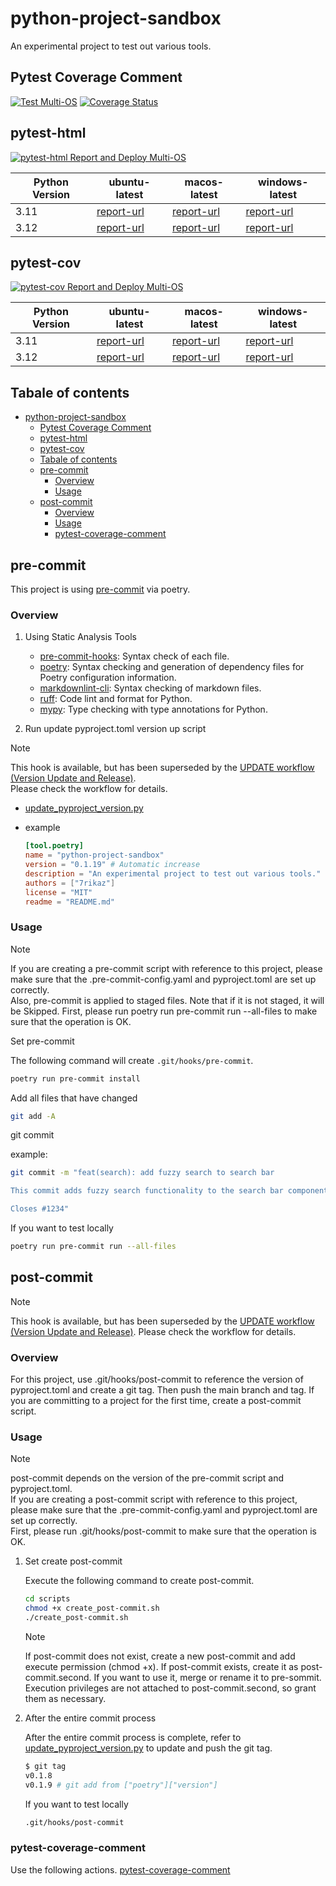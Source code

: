 # python-project-sandbox

An experimental project to test out various tools.

## Pytest Coverage Comment

[![Test Multi-OS](https://github.com/7rikazhexde/python-project-sandbox/actions/workflows/test_multi_os.yml/badge.svg)](https://github.com/7rikazhexde/python-project-sandbox/actions/workflows/test_multi_os.yml) [![Coverage Status](https://img.shields.io/badge/Coverage-check%20here-blue.svg)](https://github.com/7rikazhexde/python-project-sandbox/tree/coverage)

## pytest-html

[![pytest-html Report and Deploy Multi-OS](https://github.com/7rikazhexde/python-project-sandbox/actions/workflows/test_pytest-html-report_deploy_multi_os.yml/badge.svg)](https://github.com/7rikazhexde/python-project-sandbox/actions/workflows/test_pytest-html-report_deploy_multi_os.yml)

| Python Version | ubuntu-latest | macos-latest | windows-latest |
|----------------|---------------|----------|----------------|
| 3.11 | [report-url](https://7rikazhexde.github.io/python-project-sandbox/pytest-html-report_ubuntu-latest_python_3.11/report_page.html) | [report-url](https://7rikazhexde.github.io/python-project-sandbox/pytest-html-report_macos-latest_python_3.11/report_page.html) | [report-url](https://7rikazhexde.github.io/python-project-sandbox/pytest-html-report_windows-latest_python_3.11/report_page.html) |
| 3.12 | [report-url](https://7rikazhexde.github.io/python-project-sandbox/pytest-html-report_ubuntu-latest_python_3.12/report_page.html) | [report-url](https://7rikazhexde.github.io/python-project-sandbox/pytest-html-report_macos-latest_python_3.12/report_page.html) | [report-url](https://7rikazhexde.github.io/python-project-sandbox/pytest-html-report_windows-latest_python_3.12/report_page.html) |

## pytest-cov

[![pytest-cov Report and Deploy Multi-OS](https://github.com/7rikazhexde/python-project-sandbox/actions/workflows/test_pytest-cov-report_deploy_multi_os.yml/badge.svg)](https://github.com/7rikazhexde/python-project-sandbox/actions/workflows/test_pytest-cov-report_deploy_multi_os.yml)

| Python Version | ubuntu-latest | macos-latest | windows-latest |
|----------------|---------------|----------|----------------|
| 3.11 | [report-url](https://7rikazhexde.github.io/python-project-sandbox/pytest-cov-report_ubuntu-latest_python_3.11/index.html) | [report-url](https://7rikazhexde.github.io/python-project-sandbox/pytest-cov-report_macos-latest_python_3.11/index.html) | [report-url](https://7rikazhexde.github.io/python-project-sandbox/pytest-cov-report_windows-latest_python_3.11/index.html) |
| 3.12 | [report-url](https://7rikazhexde.github.io/python-project-sandbox/pytest-cov-report_ubuntu-latest_python_3.12/index.html) | [report-url](https://7rikazhexde.github.io/python-project-sandbox/pytest-cov-report_macos-latest_python_3.12/index.html) | [report-url](https://7rikazhexde.github.io/python-project-sandbox/pytest-cov-report_windows-latest_python_3.12/index.html) |

## Tabale of contents

- [python-project-sandbox](#python-project-sandbox)
  - [Pytest Coverage Comment](#pytest-coverage-comment)
  - [pytest-html](#pytest-html)
  - [pytest-cov](#pytest-cov)
  - [Tabale of contents](#tabale-of-contents)
  - [pre-commit](#pre-commit)
    - [Overview](#overview)
    - [Usage](#usage)
  - [post-commit](#post-commit)
    - [Overview](#overview-1)
    - [Usage](#usage-1)
    - [pytest-coverage-comment](#pytest-coverage-comment-1)

## pre-commit

This project is using [pre-commit](https://github.com/pre-commit/pre-commit) via poetry.

### Overview

1. Using Static Analysis Tools

   - [pre-commit-hooks](https://github.com/pre-commit/pre-commit-hooks): Syntax check of each file.
   - [poetry](https://python-poetry.org/docs/pre-commit-hooks/#usage): Syntax checking and generation of dependency files for Poetry configuration information.
   - [markdownlint-cli](https://github.com/igorshubovych/markdownlint-cli): Syntax checking of markdown files.
   - [ruff](https://pypi.org/project/ruff/): Code lint and format for Python.
   - [mypy](https://pypi.org/project/mypy/): Type checking with type annotations for Python.

2. Run update pyproject.toml version up script

> [!NOTE]
> This hook is available, but has been superseded by the [UPDATE workflow (Version Update and Release)](https://github.com/7rikazhexde/python-project-sandbox/blob/main/.github/workflows/update-version-and-release.yml).\
> Please check the workflow for details.

- [update_pyproject_version.py](ci/update_pyproject_version.py)

- example

  ```toml
  [tool.poetry]
  name = "python-project-sandbox"
  version = "0.1.19" # Automatic increase
  description = "An experimental project to test out various tools."
  authors = ["7rikaz"]
  license = "MIT"
  readme = "README.md"
  ```

### Usage

> [!NOTE]
> If you are creating a pre-commit script with reference to this project, please make sure that the .pre-commit-config.yaml and pyproject.toml are set up correctly.\
> Also, pre-commit is applied to staged files. Note that if it is not staged, it will be Skipped.
> First, please run poetry run pre-commit run --all-files to make sure that the operation is OK.

Set pre-commit

The following command will create `.git/hooks/pre-commit`.

```bash
poetry run pre-commit install
```

Add all files that have changed

```bash
git add -A
```

git commit

example:

```bash
git commit -m "feat(search): add fuzzy search to search bar

This commit adds fuzzy search functionality to the search bar component. Fuzzy search allows users to find search results even if they make spelling mistakes or typos. This feature will enhance the user experience and make it easier to find what they are looking for.

Closes #1234"
```

If you want to test locally

```bash
poetry run pre-commit run --all-files
```

## post-commit

> [!NOTE]
> This hook is available, but has been superseded by the [UPDATE workflow (Version Update and Release)](https://github.com/7rikazhexde/python-project-sandbox/blob/main/.github/workflows/update-version-and-release.yml). Please check the workflow for details.

### Overview

For this project, use .git/hooks/post-commit to reference the version of pyproject.toml and create a git tag. Then push the main branch and tag.
If you are committing to a project for the first time, create a post-commit script.

### Usage

> [!NOTE]
> post-commit depends on the version of the pre-commit script and pyproject.toml.\
> If you are creating a post-commit script with reference to this project, please make sure that the .pre-commit-config.yaml and pyproject.toml are set up correctly.\
> First, please run .git/hooks/post-commit to make sure that the operation is OK.

1. Set create post-commit

   Execute the following command to create post-commit.

   ```bash
   cd scripts
   chmod +x create_post-commit.sh
   ./create_post-commit.sh
   ```

   > [!NOTE]
   > If post-commit does not exist, create a new post-commit and add execute permission (chmod +x).
   > If post-commit exists, create it as post-commit.second.
   > If you want to use it, merge or rename it to pre-sommit.
   > Execution privileges are not attached to post-commit.second, so grant them as necessary.

1. After the entire commit process

   After the entire commit process is complete, refer to [update_pyproject_version.py](ci/update_pyproject_version.py) to update and push the git tag.

   ```bash
   $ git tag
   v0.1.8
   v0.1.9 # git add from ["poetry"]["version"]
   ```

   If you want to test locally

   ```bash
   .git/hooks/post-commit
   ```

### pytest-coverage-comment

Use the following actions.
[pytest-coverage-comment](https://github.com/MishaKav/pytest-coverage-comment#example-usage)
